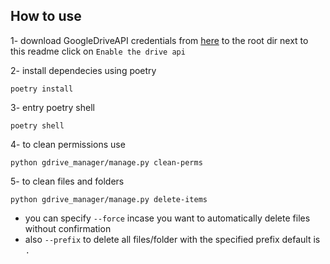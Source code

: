 ## How to use
1- download GoogleDriveAPI credentials from [here](https://developers.google.com/drive/api/v3/quickstart/python) to the root dir next to this readme
click on `Enable the drive api`

2- install dependecies using poetry
```
poetry install
```

3- entry poetry shell
```
poetry shell
```
4- to clean permissions use 
```
python gdrive_manager/manage.py clean-perms 
```
5- to clean files and folders
```
python gdrive_manager/manage.py delete-items 
```
* you can specify `--force` incase you want to automatically delete files without confirmation
* also `--prefix` to delete all files/folder with the specified prefix default is `.`
